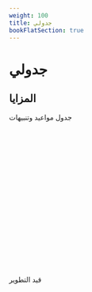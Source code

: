 ```yaml
---
weight: 100
title: جدولي
bookFlatSection: true
---
```

# جدولي
## المزايا
جدول مواعيد وتنبيهات 




<pre  id="elm-main"></pre >


<br >
<br >

<pre id="elm-test"></pre>

<br >
<br >
<br >
<br>
<br >
<br >
<br >
<br >
<br >
<br >
<br >
<br >
<br >
قيد التطوير